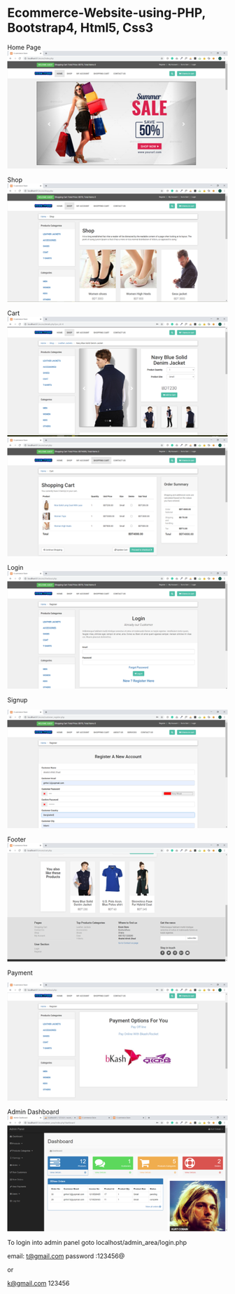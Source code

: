 # Ecommerce-Website-using-PHP, Bootstrap4, Html5, Css3
Home Page
![](screenshot/home.PNG)

Shop
![](screenshot/shop1.PNG)

Cart
![](screenshot/cart.PNG)
![](screenshot/cart1.PNG)

Login
![](screenshot/login.PNG)

Signup

![](screenshot/signup.PNG)

Footer
![](screenshot/footer.PNG)

Payment

![](screenshot/payment.PNG)

Admin Dashboard
![](screenshot/admin_dashboard.PNG)


To login into admin panel goto localhost/admin_area/login.php

email: t@gmail.com
password :123456@

or 

k@gmail.com
123456
